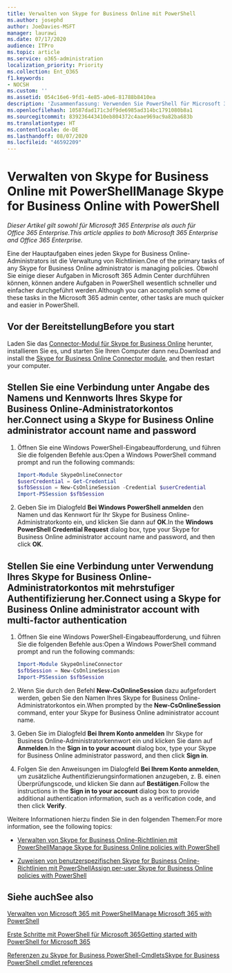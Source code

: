 ```yaml
---
title: Verwalten von Skype for Business Online mit PowerShell
ms.author: josephd
author: JoeDavies-MSFT
manager: laurawi
ms.date: 07/17/2020
audience: ITPro
ms.topic: article
ms.service: o365-administration
localization_priority: Priority
ms.collection: Ent_O365
f1.keywords:
- NOCSH
ms.custom: ''
ms.assetid: 054c16e6-9fd1-4e85-a0e6-81788b8410ea
description: 'Zusammenfassung: Verwenden Sie PowerShell für Microsoft 365 zum Verwalten von Skype for Business Online-Richtlinien, benutzerspezifischen Richtlinien und Besprechungseinstellungen.'
ms.openlocfilehash: 10587dad171c3df9de6985ad314bc1791080b8a1
ms.sourcegitcommit: 839236443410eb804372c4aae969ac9a82ba683b
ms.translationtype: HT
ms.contentlocale: de-DE
ms.lasthandoff: 08/07/2020
ms.locfileid: "46592209"
---
```

# <a name="manage-skype-for-business-online-with-powershell"></a><span data-ttu-id="51cde-103">Verwalten von Skype for Business Online mit PowerShell</span><span class="sxs-lookup"><span data-stu-id="51cde-103">Manage Skype for Business Online with PowerShell</span></span>

<span data-ttu-id="51cde-104">*Dieser Artikel gilt sowohl für Microsoft 365 Enterprise als auch für Office 365 Enterprise.*</span><span class="sxs-lookup"><span data-stu-id="51cde-104">*This article applies to both Microsoft 365 Enterprise and Office 365 Enterprise.*</span></span>

<span data-ttu-id="51cde-105">Eine der Hauptaufgaben eines jeden Skype for Business Online-Administrators ist die Verwaltung von Richtlinien.</span><span class="sxs-lookup"><span data-stu-id="51cde-105">One of the primary tasks of any Skype for Business Online administrator is managing policies.</span></span> <span data-ttu-id="51cde-106">Obwohl Sie einige dieser Aufgaben in Microsoft 365 Admin Center durchführen können, können andere Aufgaben in PowerShell wesentlich schneller und einfacher durchgeführt werden.</span><span class="sxs-lookup"><span data-stu-id="51cde-106">Although you can accomplish some of these tasks in the Microsoft 365 admin center, other tasks are much quicker and easier in PowerShell.</span></span> 

## <a name="before-you-start"></a><span data-ttu-id="51cde-107">Vor der Bereitstellung</span><span class="sxs-lookup"><span data-stu-id="51cde-107">Before you start</span></span>

<span data-ttu-id="51cde-108">Laden Sie das [Connector-Modul für Skype for Business Online](https://www.microsoft.com/download/details.aspx?id=39366) herunter, installieren Sie es, und starten Sie Ihren Computer dann neu.</span><span class="sxs-lookup"><span data-stu-id="51cde-108">Download and install the [Skype for Business Online Connector module](https://www.microsoft.com/download/details.aspx?id=39366), and then restart your computer.</span></span>


## <a name="connect-using-a-skype-for-business-online-administrator-account-name-and-password"></a><span data-ttu-id="51cde-109">Stellen Sie eine Verbindung unter Angabe des Namens und Kennworts Ihres Skype for Business Online-Administratorkontos her.</span><span class="sxs-lookup"><span data-stu-id="51cde-109">Connect using a Skype for Business Online administrator account name and password</span></span>

1. <span data-ttu-id="51cde-110">Öffnen Sie eine Windows PowerShell-Eingabeaufforderung, und führen Sie die folgenden Befehle aus:</span><span class="sxs-lookup"><span data-stu-id="51cde-110">Open a Windows PowerShell command prompt and run the following commands:</span></span> 
    
   ```powershell
   Import-Module SkypeOnlineConnector
   $userCredential = Get-Credential
   $sfbSession = New-CsOnlineSession -Credential $userCredential
   Import-PSSession $sfbSession
   ```

2. <span data-ttu-id="51cde-111">Geben Sie im Dialogfeld **Bei Windows PowerShell anmelden** den Namen und das Kennwort für Ihr Skype for Business Online-Administratorkonto ein, und klicken Sie dann auf **OK**.</span><span class="sxs-lookup"><span data-stu-id="51cde-111">In the **Windows PowerShell Credential Request** dialog box, type your Skype for Business Online administrator account name and password, and then click **OK**.</span></span>


## <a name="connect-using-a-skype-for-business-online-administrator-account-with-multi-factor-authentication"></a><span data-ttu-id="51cde-112">Stellen Sie eine Verbindung unter Verwendung Ihres Skype for Business Online-Administratorkontos mit mehrstufiger Authentifizierung her.</span><span class="sxs-lookup"><span data-stu-id="51cde-112">Connect using a Skype for Business Online administrator account with multi-factor authentication</span></span>

1. <span data-ttu-id="51cde-113">Öffnen Sie eine Windows PowerShell-Eingabeaufforderung, und führen Sie die folgenden Befehle aus:</span><span class="sxs-lookup"><span data-stu-id="51cde-113">Open a Windows PowerShell command prompt and run the following commands:</span></span>

   ```powershell
   Import-Module SkypeOnlineConnector
   $sfbSession = New-CsOnlineSession
   Import-PSSession $sfbSession
   ```

2. <span data-ttu-id="51cde-114">Wenn Sie durch den Befehl **New-CsOnlineSession** dazu aufgefordert werden, geben Sie den Namen Ihres Skype for Business Online-Administratorkontos ein.</span><span class="sxs-lookup"><span data-stu-id="51cde-114">When prompted by the **New-CsOnlineSession** command, enter your Skype for Business Online administrator account name.</span></span>

3. <span data-ttu-id="51cde-115">Geben Sie im Dialogfeld **Bei Ihrem Konto anmelden** Ihr Skype for Business Online-Administratorkennwort ein und klicken Sie dann auf **Anmelden**.</span><span class="sxs-lookup"><span data-stu-id="51cde-115">In the **Sign in to your account** dialog box, type your Skype for Business Online administrator password, and then click **Sign in**.</span></span>

4. <span data-ttu-id="51cde-116">Folgen Sie den Anweisungen im Dialogfeld **Bei Ihrem Konto anmelden**, um zusätzliche Authentifizierungsinformationen anzugeben, z. B. einen Überprüfungscode, und klicken Sie dann auf **Bestätigen**.</span><span class="sxs-lookup"><span data-stu-id="51cde-116">Follow the instructions in the **Sign in to your account** dialog box to provide additional authentication information, such as a verification code, and then click **Verify**.</span></span>

<span data-ttu-id="51cde-117">Weitere Informationen hierzu finden Sie in den folgenden Themen:</span><span class="sxs-lookup"><span data-stu-id="51cde-117">For more information, see the following topics:</span></span>
  
- [<span data-ttu-id="51cde-118">Verwalten von Skype for Business Online-Richtlinien mit PowerShell</span><span class="sxs-lookup"><span data-stu-id="51cde-118">Manage Skype for Business Online policies with PowerShell</span></span>](manage-skype-for-business-online-policies-with-office-365-powershell.md)
    
- [<span data-ttu-id="51cde-119">Zuweisen von benutzerspezifischen Skype for Business Online-Richtlinien mit PowerShell</span><span class="sxs-lookup"><span data-stu-id="51cde-119">Assign per-user Skype for Business Online policies with PowerShell</span></span>](assign-per-user-skype-for-business-online-policies-with-office-365-powershell.md)
    
## <a name="see-also"></a><span data-ttu-id="51cde-120">Siehe auch</span><span class="sxs-lookup"><span data-stu-id="51cde-120">See also</span></span>

[<span data-ttu-id="51cde-121">Verwalten von Microsoft 365 mit PowerShell</span><span class="sxs-lookup"><span data-stu-id="51cde-121">Manage Microsoft 365 with PowerShell</span></span>](manage-office-365-with-office-365-powershell.md)
  
[<span data-ttu-id="51cde-122">Erste Schritte mit PowerShell für Microsoft 365</span><span class="sxs-lookup"><span data-stu-id="51cde-122">Getting started with PowerShell for Microsoft 365</span></span>](getting-started-with-office-365-powershell.md)

[<span data-ttu-id="51cde-123">Referenzen zu Skype for Business PowerShell-Cmdlets</span><span class="sxs-lookup"><span data-stu-id="51cde-123">Skype for Business PowerShell cmdlet references</span></span>](https://docs.microsoft.com/powershell/module/skype/?view=skype-ps)

